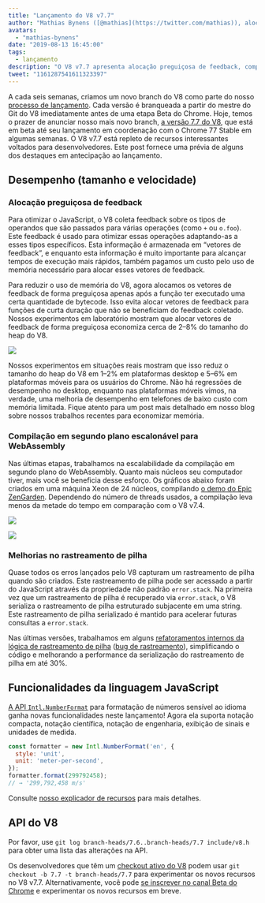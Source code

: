 ```yaml
---
title: "Lançamento do V8 v7.7"
author: "Mathias Bynens ([@mathias](https://twitter.com/mathias)), alocador preguiçoso de notas de lançamento"
avatars: 
  - "mathias-bynens"
date: "2019-08-13 16:45:00"
tags: 
  - lançamento
description: "O V8 v7.7 apresenta alocação preguiçosa de feedback, compilação em segundo plano mais rápida para WebAssembly, melhorias em rastreamento de pilha e novas funcionalidades do Intl.NumberFormat."
tweet: "1161287541611323397"
---
```

A cada seis semanas, criamos um novo branch do V8 como parte do nosso [processo de lançamento](/docs/release-process). Cada versão é branqueada a partir do mestre do Git do V8 imediatamente antes de uma etapa Beta do Chrome. Hoje, temos o prazer de anunciar nosso mais novo branch, [a versão 7.7 do V8](https://chromium.googlesource.com/v8/v8.git/+log/branch-heads/7.7), que está em beta até seu lançamento em coordenação com o Chrome 77 Stable em algumas semanas. O V8 v7.7 está repleto de recursos interessantes voltados para desenvolvedores. Este post fornece uma prévia de alguns dos destaques em antecipação ao lançamento.

<!--truncate-->
## Desempenho (tamanho e velocidade)

### Alocação preguiçosa de feedback

Para otimizar o JavaScript, o V8 coleta feedback sobre os tipos de operandos que são passados para várias operações (como `+` ou `o.foo`). Este feedback é usado para otimizar essas operações adaptando-as a esses tipos específicos. Esta informação é armazenada em “vetores de feedback”, e enquanto esta informação é muito importante para alcançar tempos de execução mais rápidos, também pagamos um custo pelo uso de memória necessário para alocar esses vetores de feedback.

Para reduzir o uso de memória do V8, agora alocamos os vetores de feedback de forma preguiçosa apenas após a função ter executado uma certa quantidade de bytecode. Isso evita alocar vetores de feedback para funções de curta duração que não se beneficiam do feedback coletado. Nossos experimentos em laboratório mostram que alocar vetores de feedback de forma preguiçosa economiza cerca de 2–8% do tamanho do heap do V8.

![](/_img/v8-release-77/lazy-feedback-allocation.svg)

Nossos experimentos em situações reais mostram que isso reduz o tamanho do heap do V8 em 1–2% em plataformas desktop e 5–6% em plataformas móveis para os usuários do Chrome. Não há regressões de desempenho no desktop, enquanto nas plataformas móveis vimos, na verdade, uma melhoria de desempenho em telefones de baixo custo com memória limitada. Fique atento para um post mais detalhado em nosso blog sobre nossos trabalhos recentes para economizar memória.

### Compilação em segundo plano escalonável para WebAssembly

Nas últimas etapas, trabalhamos na escalabilidade da compilação em segundo plano do WebAssembly. Quanto mais núcleos seu computador tiver, mais você se beneficia desse esforço. Os gráficos abaixo foram criados em uma máquina Xeon de 24 núcleos, compilando [o demo do Epic ZenGarden](https://s3.amazonaws.com/mozilla-games/ZenGarden/EpicZenGarden.html). Dependendo do número de threads usados, a compilação leva menos da metade do tempo em comparação com o V8 v7.4.

![](/_img/v8-release-77/liftoff-compilation-speedup.svg)

![](/_img/v8-release-77/turbofan-compilation-speedup.svg)

### Melhorias no rastreamento de pilha

Quase todos os erros lançados pelo V8 capturam um rastreamento de pilha quando são criados. Este rastreamento de pilha pode ser acessado a partir do JavaScript através da propriedade não padrão `error.stack`. Na primeira vez que um rastreamento de pilha é recuperado via `error.stack`, o V8 serializa o rastreamento de pilha estruturado subjacente em uma string. Este rastreamento de pilha serializado é mantido para acelerar futuras consultas a `error.stack`.

Nas últimas versões, trabalhamos em alguns [refatoramentos internos da lógica de rastreamento de pilha](https://docs.google.com/document/d/1WIpwLgkIyeHqZBc9D3zDtWr7PL-m_cH6mfjvmoC6kSs/edit) ([bug de rastreamento](https://bugs.chromium.org/p/v8/issues/detail?id=8742)), simplificando o código e melhorando a performance da serialização do rastreamento de pilha em até 30%.

## Funcionalidades da linguagem JavaScript

[A API `Intl.NumberFormat`](/features/intl-numberformat) para formatação de números sensível ao idioma ganha novas funcionalidades neste lançamento! Agora ela suporta notação compacta, notação científica, notação de engenharia, exibição de sinais e unidades de medida.

```js
const formatter = new Intl.NumberFormat('en', {
  style: 'unit',
  unit: 'meter-per-second',
});
formatter.format(299792458);
// → '299,792,458 m/s'
```

Consulte [nosso explicador de recursos](/features/intl-numberformat) para mais detalhes.

## API do V8

Por favor, use `git log branch-heads/7.6..branch-heads/7.7 include/v8.h` para obter uma lista das alterações na API.

Os desenvolvedores que têm um [checkout ativo do V8](/docs/source-code#using-git) podem usar `git checkout -b 7.7 -t branch-heads/7.7` para experimentar os novos recursos no V8 v7.7. Alternativamente, você pode [se inscrever no canal Beta do Chrome](https://www.google.com/chrome/browser/beta.html) e experimentar os novos recursos em breve.
